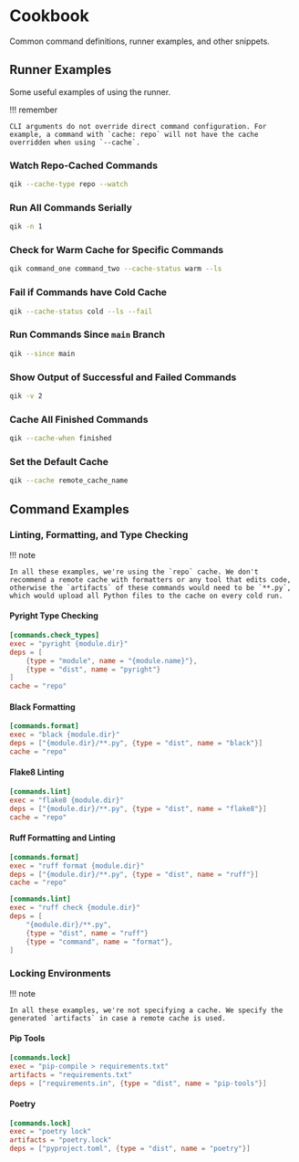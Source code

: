 # Cookbook

Common command definitions, runner examples, and other snippets.

## Runner Examples

Some useful examples of using the runner.

!!! remember

    CLI arguments do not override direct command configuration. For example, a command with `cache: repo` will not have the cache overridden when using `--cache`.

### Watch Repo-Cached Commands

```bash
qik --cache-type repo --watch
```

### Run All Commands Serially

```bash
qik -n 1
```

### Check for Warm Cache for Specific Commands

```bash
qik command_one command_two --cache-status warm --ls
```

### Fail if Commands have Cold Cache

```bash
qik --cache-status cold --ls --fail
```

### Run Commands Since `main` Branch

```bash
qik --since main
```

### Show Output of Successful and Failed Commands

```bash
qik -v 2
```

### Cache All Finished Commands

```bash
qik --cache-when finished
```

### Set the Default Cache

```bash
qik --cache remote_cache_name
```

## Command Examples

### Linting, Formatting, and Type Checking

!!! note

    In all these examples, we're using the `repo` cache. We don't recommend a remote cache with formatters or any tool that edits code, otherwise the `artifacts` of these commands would need to be `**.py`, which would upload all Python files to the cache on every cold run.

#### Pyright Type Checking

```toml
[commands.check_types]
exec = "pyright {module.dir}"
deps = [
    {type = "module", name = "{module.name}"},
    {type = "dist", name = "pyright"}
]
cache = "repo"
```

#### Black Formatting

```toml
[commands.format]
exec = "black {module.dir}"
deps = ["{module.dir}/**.py", {type = "dist", name = "black"}]
cache = "repo"
```

#### Flake8 Linting

```toml
[commands.lint]
exec = "flake8 {module.dir}"
deps = ["{module.dir}/**.py", {type = "dist", name = "flake8"}]
cache = "repo"
```

#### Ruff Formatting and Linting

```toml
[commands.format]
exec = "ruff format {module.dir}"
deps = ["{module.dir}/**.py", {type = "dist", name = "ruff"}]
cache = "repo"

[commands.lint]
exec = "ruff check {module.dir}"
deps = [
    "{module.dir}/**.py",
    {type = "dist", name = "ruff"}
    {type = "command", name = "format"},
]
```

### Locking Environments

!!! note

    In all these examples, we're not specifying a cache. We specify the generated `artifacts` in case a remote cache is used.

#### Pip Tools

```toml
[commands.lock]
exec = "pip-compile > requirements.txt"
artifacts = "requirements.txt"
deps = ["requirements.in", {type = "dist", name = "pip-tools"}]
```

#### Poetry

```toml
[commands.lock]
exec = "poetry lock"
artifacts = "poetry.lock"
deps = ["pyproject.toml", {type = "dist", name = "poetry"}]
```


